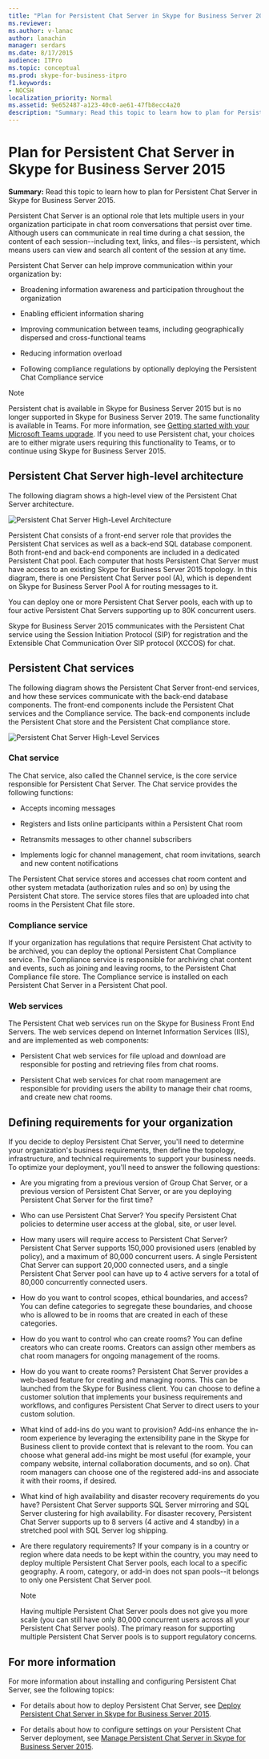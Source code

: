 ```yaml
---
title: "Plan for Persistent Chat Server in Skype for Business Server 2015"
ms.reviewer: 
ms.author: v-lanac
author: lanachin
manager: serdars
ms.date: 8/17/2015
audience: ITPro
ms.topic: conceptual
ms.prod: skype-for-business-itpro
f1.keywords:
- NOCSH
localization_priority: Normal
ms.assetid: 9e652487-a123-40c0-ae61-47fb8ecc4a20
description: "Summary: Read this topic to learn how to plan for Persistent Chat Server in Skype for Business Server 2015."
---
```


# Plan for Persistent Chat Server in Skype for Business Server 2015
 
**Summary:** Read this topic to learn how to plan for Persistent Chat Server in Skype for Business Server 2015.
  
Persistent Chat Server is an optional role that lets multiple users in your organization participate in chat room conversations that persist over time. Although users can communicate in real time during a chat session, the content of each session--including text, links, and files--is persistent, which means users can view and search all content of the session at any time.
  
Persistent Chat Server can help improve communication within your organization by:
  
- Broadening information awareness and participation throughout the organization
    
- Enabling efficient information sharing 
    
- Improving communication between teams, including geographically dispersed and cross-functional teams
    
- Reducing information overload
    
- Following compliance regulations by optionally deploying the Persistent Chat Compliance service

> [!NOTE] 
> Persistent chat is available in Skype for Business Server 2015 but is no longer supported in Skype for Business Server 2019. The same functionality is available in Teams. For more information, see [Getting started with your Microsoft Teams upgrade](/microsoftteams/upgrade-start-here). If you need to use Persistent chat, your choices are to either migrate users requiring this functionality to Teams, or to continue using Skype for Business Server 2015. 
    
## Persistent Chat Server high-level architecture

The following diagram shows a high-level view of the Persistent Chat Server architecture. 
  
![Persistent Chat Server High-Level Architecture](../../media/0344f6e2-0c6d-4391-b4b3-ec31062b1576.png)
  
Persistent Chat consists of a front-end server role that provides the Persistent Chat services as well as a back-end SQL database component. Both front-end and back-end components are included in a dedicated Persistent Chat pool. Each computer that hosts Persistent Chat Server must have access to an existing Skype for Business Server 2015 topology. In this diagram, there is one Persistent Chat Server pool (A), which is dependent on Skype for Business Server Pool A for routing messages to it.
  
You can deploy one or more Persistent Chat Server pools, each with up to four active Persistent Chat Servers supporting up to 80K concurrent users.
  
Skype for Business Server 2015 communicates with the Persistent Chat service using the Session Initiation Protocol (SIP) for registration and the Extensible Chat Communication Over SIP protocol (XCCOS) for chat. 
  
## Persistent Chat services

The following diagram shows the Persistent Chat Server front-end services, and how these services communicate with the back-end database components. The front-end components include the Persistent Chat services and the Compliance service. The back-end components include the Persistent Chat store and the Persistent Chat compliance store.
  
![Persistent Chat Server High-Level Services](../../media/bcdbadbe-e868-4a46-8a73-36562648fdf7.png)
  
### Chat service

The Chat service, also called the Channel service, is the core service responsible for Persistent Chat Server. The Chat service provides the following functions:
  
- Accepts incoming messages
    
- Registers and lists online participants within a Persistent Chat room
    
- Retransmits messages to other channel subscribers
    
- Implements logic for channel management, chat room invitations, search and new content notifications
    
The Persistent Chat service stores and accesses chat room content and other system metadata (authorization rules and so on) by using the Persistent Chat store. The service stores files that are uploaded into chat rooms in the Persistent Chat file store.
  
### Compliance service

If your organization has regulations that require Persistent Chat activity to be archived, you can deploy the optional Persistent Chat Compliance service. The Compliance service is responsible for archiving chat content and events, such as joining and leaving rooms, to the Persistent Chat Compliance file store. The Compliance service is installed on each Persistent Chat Server in a Persistent Chat pool. 
  
### Web services

The Persistent Chat web services run on the Skype for Business Front End Servers. The web services depend on Internet Information Services (IIS), and are implemented as web components:
  
- Persistent Chat web services for file upload and download are responsible for posting and retrieving files from chat rooms.
    
- Persistent Chat web services for chat room management are responsible for providing users the ability to manage their chat rooms, and create new chat rooms.
    
## Defining requirements for your organization

If you decide to deploy Persistent Chat Server, you'll need to determine your organization's business requirements, then define the topology, infrastructure, and technical requirements to support your business needs. To optimize your deployment, you'll need to answer the following questions:
  
- Are you migrating from a previous version of Group Chat Server, or a previous version of Persistent Chat Server, or are you deploying Persistent Chat Server for the first time?
    
- Who can use Persistent Chat Server? You specify Persistent Chat policies to determine user access at the global, site, or user level.
    
- How many users will require access to Persistent Chat Server? Persistent Chat Server supports 150,000 provisioned users (enabled by policy), and a maximum of 80,000 concurrent users. A single Persistent Chat Server can support 20,000 connected users, and a single Persistent Chat Server pool can have up to 4 active servers for a total of 80,000 concurrently connected users.
    
- How do you want to control scopes, ethical boundaries, and access? You can define categories to segregate these boundaries, and choose who is allowed to be in rooms that are created in each of these categories.
    
- How do you want to control who can create rooms? You can define creators who can create rooms. Creators can assign other members as chat room managers for ongoing management of the rooms.
    
- How do you want to create rooms? Persistent Chat Server provides a web-based feature for creating and managing rooms. This can be launched from the Skype for Business client. You can choose to define a customer solution that implements your business requirements and workflows, and configures Persistent Chat Server to direct users to your custom solution.
    
- What kind of add-ins do you want to provision? Add-ins enhance the in-room experience by leveraging the extensibility pane in the Skype for Business client to provide context that is relevant to the room. You can choose what general add-ins might be most useful (for example, your company website, internal collaboration documents, and so on). Chat room managers can choose one of the registered add-ins and associate it with their rooms, if desired. 
    
- What kind of high availability and disaster recovery requirements do you have? Persistent Chat Server supports SQL Server mirroring and SQL Server clustering for high availability. For disaster recovery, Persistent Chat Server supports up to 8 servers (4 active and 4 standby) in a stretched pool with SQL Server log shipping. 
    
- Are there regulatory requirements? If your company is in a country or region where data needs to be kept within the country, you may need to deploy multiple Persistent Chat Server pools, each local to a specific geography. A room, category, or add-in does not span pools--it belongs to only one Persistent Chat Server pool. 
    
    > [!NOTE]
    > Having multiple Persistent Chat Server pools does not give you more scale (you can still have only 80,000 concurrent users across all your Persistent Chat Server pools). The primary reason for supporting multiple Persistent Chat Server pools is to support regulatory concerns. 
  
## For more information

For more information about installing and configuring Persistent Chat Server, see the following topics:
  
- For details about how to deploy Persistent Chat Server, see [Deploy Persistent Chat Server in Skype for Business Server 2015](../../deploy/deploy-persistent-chat-server/deploy-persistent-chat-server.md). 
    
- For details about how to configure settings on your Persistent Chat Server deployment, see [Manage Persistent Chat Server in Skype for Business Server 2015](../../manage/persistent-chat/persistent-chat.md).
    

